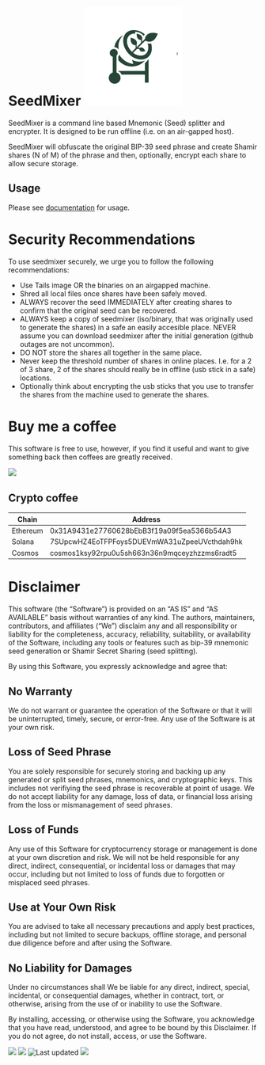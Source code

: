 # SeedMixer ![SeedMixer Logo](./docs/src/assets/Mixer-med.png)

SeedMixer is a command line based Mnemonic (Seed) splitter and encrypter. It is designed to be run offline (i.e. on an air-gapped host).

SeedMixer will obfuscate the original BIP-39 seed phrase and create Shamir shares (N of M) of the phrase and then, optionally, encrypt each share to allow secure storage.

## Usage

Please see [documentation](https://seedmixer.glottologist.co.uk) for usage.

# Security Recommendations

To use seedmixer securely, we urge you to follow the following recommendations:

- Use Tails image OR the binaries on an airgapped machine.
- Shred all local files once shares have been safely moved.
- ALWAYS recover the seed IMMEDIATELY after creating shares to confirm that the original seed can be recovered.
- ALWAYS keep a copy of seedmixer (iso/binary, that was originally used to generate the shares) in a safe an easily accesible place. NEVER assume you can download seedmixer after the initial generation (github outages are not uncommon).
- DO NOT store the shares all together in the same place.
- Never keep the threshold number of shares in online places. I.e. for a 2 of 3 share, 2 of the shares should really be in offline (usb stick in a safe) locations.
- Optionally think about encrypting the usb sticks that you use to transfer the shares from the machine used to generate the shares.

# Buy me a coffee

This software is free to use, however, if you find it useful and want to give something back then coffees are greatly received.

<a href="https://www.buymeacoffee.com/glottologist"><img src="https://img.buymeacoffee.com/button-api/?text=Buy me a coffee&emoji=&slug=glottologist&button_colour=5F7FFF&font_colour=ffffff&font_family=Lato&outline_colour=000000&coffee_colour=FFDD00" /></a>

## Crypto coffee

| Chain   | Address |
| -------- | ------- |
| Ethereum | 0x31A9431e27760628bEbB3f19a09f5ea5366b54A3 |
| Solana   | 7SUpcwHZ4EoTFPFoys5DUEVmWA31uZpeeUVcthdah9hk       |
| Cosmos   | cosmos1ksy92rpu0u5sh663n36n9mqceyzhzzms6radt5         |

# Disclaimer

This software (the “Software”) is provided on an “AS IS” and “AS AVAILABLE” basis without warranties of any kind. The authors, maintainers, contributors, and affiliates (“We”) disclaim any and all responsibility or liability for the completeness, accuracy, reliability, suitability, or availability of the Software, including any tools or features such as bip-39 mnemonic seed generation or Shamir Secret Sharing (seed splitting).

By using this Software, you expressly acknowledge and agree that:

## No Warranty

We do not warrant or guarantee the operation of the Software or that it will be uninterrupted, timely, secure, or error-free. Any use of the Software is at your own risk.

## Loss of Seed Phrase

You are solely responsible for securely storing and backing up any generated or split seed phrases, mnemonics, and cryptographic keys. This includes not verifiying the seed phrase is recoverable at point of usage. We do not accept liability for any damage, loss of data, or financial loss arising from the loss or mismanagement of seed phrases.

## Loss of Funds

Any use of this Software for cryptocurrency storage or management is done at your own discretion and risk. We will not be held responsible for any direct, indirect, consequential, or incidental loss or damages that may occur, including but not limited to loss of funds due to forgotten or misplaced seed phrases.

## Use at Your Own Risk

You are advised to take all necessary precautions and apply best practices, including but not limited to secure backups, offline storage, and personal due diligence before and after using the Software.

## No Liability for Damages

Under no circumstances shall We be liable for any direct, indirect, special, incidental, or consequential damages, whether in contract, tort, or otherwise, arising from the use of or inability to use the Software.

By installing, accessing, or otherwise using the Software, you acknowledge that you have read, understood, and agree to be bound by this Disclaimer. If you do not agree, do not install, access, or use the Software.

![](https://komarev.com/ghpvc/?username=glottologist&style=flat-square&label=Views)
![](https://badges.pufler.dev/visits/glottologist/seedmixer?color=black&logo=github&style=flat-square)
![Last updated](https://img.shields.io/github/last-commit/glottologist/seedmixer/master?label=Last%20updated&style=flat)
![](https://github.com/glottologist/seedmixer/commits)
